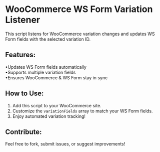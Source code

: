 # WooCommerce WS Form Variation Listener
This script listens for WooCommerce variation changes and updates WS Form fields with the selected variation ID.

## Features:
•Updates WS Form fields automatically  
•Supports multiple variation fields  
•Ensures WooCommerce & WS Form stay in sync

## How to Use:
1. Add this script to your WooCommerce site.  
2. Customize the `variationFields` array to match your WS Form fields.  
3. Enjoy automated variation tracking! 

## Contribute:
Feel free to fork, submit issues, or suggest improvements!
